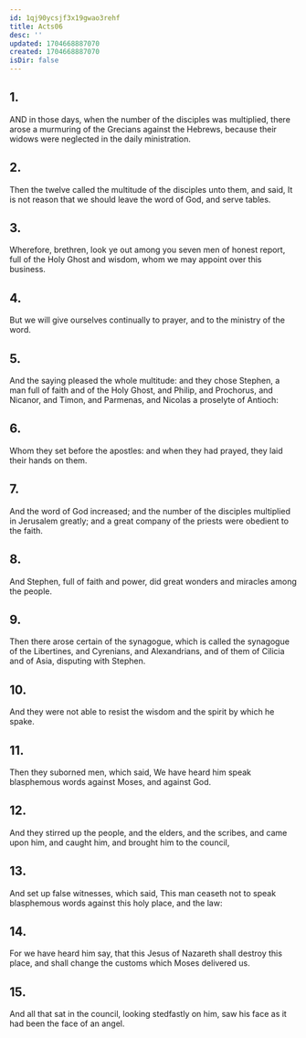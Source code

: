 ```yaml
---
id: 1qj90ycsjf3x19gwao3rehf
title: Acts06
desc: ''
updated: 1704668887070
created: 1704668887070
isDir: false
---
```

## 1.
AND in those days, when the number of the disciples was multiplied, there arose a murmuring of the Grecians against the Hebrews, because their widows were neglected in the daily ministration.
## 2.
Then the twelve called the multitude of the disciples unto them, and said, It is not reason that we should leave the word of God, and serve tables.
## 3.
Wherefore, brethren, look ye out among you seven men of honest report, full of the Holy Ghost and wisdom, whom we may appoint over this business.
## 4.
But we will give ourselves continually to prayer, and to the ministry of the word.
## 5.
And the saying pleased the whole multitude: and they chose Stephen, a man full of faith and of the Holy Ghost, and Philip, and Prochorus, and Nicanor, and Timon, and Parmenas, and Nicolas a proselyte of Antioch:
## 6.
Whom they set before the apostles: and when they had prayed, they laid their hands on them.
## 7.
And the word of God increased; and the number of the disciples multiplied in Jerusalem greatly; and a great company of the priests were obedient to the faith.
## 8.
And Stephen, full of faith and power, did great wonders and miracles among the people.
## 9.
Then there arose certain of the synagogue, which is called the synagogue of the Libertines, and Cyrenians, and Alexandrians, and of them of Cilicia and of Asia, disputing with Stephen.
## 10.
And they were not able to resist the wisdom and the spirit by which he spake.
## 11.
Then they suborned men, which said, We have heard him speak blasphemous words against Moses, and against God.
## 12.
And they stirred up the people, and the elders, and the scribes, and came upon him, and caught him, and brought him to the council,
## 13.
And set up false witnesses, which said, This man ceaseth not to speak blasphemous words against this holy place, and the law:
## 14.
For we have heard him say, that this Jesus of Nazareth shall destroy this place, and shall change the customs which Moses delivered us.
## 15.
And all that sat in the council, looking stedfastly on him, saw his face as it had been the face of an angel.
